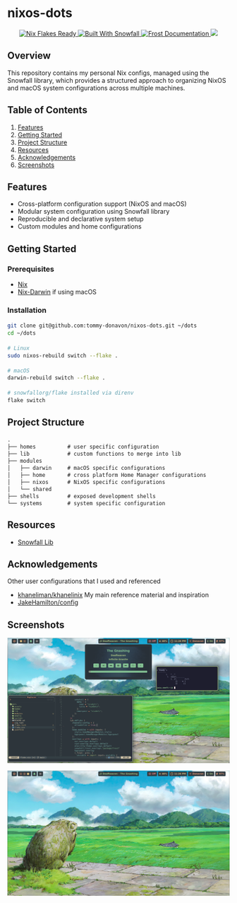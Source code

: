 # nixos-dots

<p align="center">
    <a href="https://wiki.nixos.org/wiki/Flakes" target="_blank">
        <img alt="Nix Flakes Ready" src="https://img.shields.io/static/v1?logo=nixos&logoColor=d8dee9&label=Nix%20Flakes&labelColor=5e81ac&message=Ready&color=d8dee9&style=for-the-badge">
    </a>
    <a href="https://github.com/snowfallorg/lib" target="_blank">
        <img alt="Built With Snowfall" src="https://img.shields.io/static/v1?logoColor=d8dee9&label=Built%20With&labelColor=5e81ac&message=Snowfall&color=d8dee9&style=for-the-badge">
    </a>
    <a href="https://tommy-donavon.github.io/nixos-dots/" target="_blank">
        <img alt="Frost Documentation" src="https://img.shields.io/static/v1?logoColor=d8dee9&label=Frost&labelColor=5e81ac&message=Documentation&color=d8dee9&style=for-the-badge">
        </a>
    <a href="" target="_blank" src="https://img.shields.io/github/actions/workflow/status/tommy-donavon/nixos-dots/analysis.yml"></a>
    <a href="https://github.com/tommy-donavon/nixos-dots/actions/workflows/analysis.yml">
        <img src="https://img.shields.io/github/actions/workflow/status/tommy-donavon/nixos-dots/analysis.yml?label=analysis&logoColor=d8dee9&labelColor=5e81ac&color=d8dee9&style=for-the-badge"/>
    </a>
</p>

## Overview

This repository contains my personal Nix configs, managed using the Snowfall library, which provides a structured approach to organizing NixOS and macOS system configurations across multiple machines.

## Table of Contents

1. [Features](#features)
2. [Getting Started](#getting-started)
3. [Project Structure](#project-structure)
4. [Resources](#resources)
5. [Acknowledgements](#acknowledgements)
6. [Screenshots](#screenshots)

## Features

- Cross-platform configuration support (NixOS and macOS)
- Modular system configuration using Snowfall library
- Reproducible and declarative system setup
- Custom modules and home configurations

## Getting Started

### Prerequisites

- [Nix](https://nixos.org/download.html)
- [Nix-Darwin](https://github.com/LnL7/nix-darwin/tree/master) if using macOS

### Installation

```bash
git clone git@github.com:tommy-donavon/nixos-dots.git ~/dots
cd ~/dots

# Linux
sudo nixos-rebuild switch --flake .

# macOS
darwin-rebuild switch --flake .

# snowfallorg/flake installed via direnv
flake switch
```

## Project Structure

```
.
├── homes          # user specific configuration
├── lib            # custom functions to merge into lib
├── modules
│   ├── darwin     # macOS specific configurations
│   ├── home       # cross platform Home Manager configurations
│   ├── nixos      # NixOS specific configurations
│   └── shared
├── shells         # exposed development shells
└── systems        # system specific configuration
```

## Resources

- [Snowfall Lib](https://github.com/snowfallorg/lib)

## Acknowledgements

Other user configurations that I used and referenced

- [khaneliman/khanelinix](https://github.com/khaneliman/khanelinix) My main reference material and inspiration
- [JakeHamilton/config](https://github.com/jakehamilton/config)

## Screenshots

![Workflow](./assets/workflow.png)

![Desktop](./assets/desktop.png)
